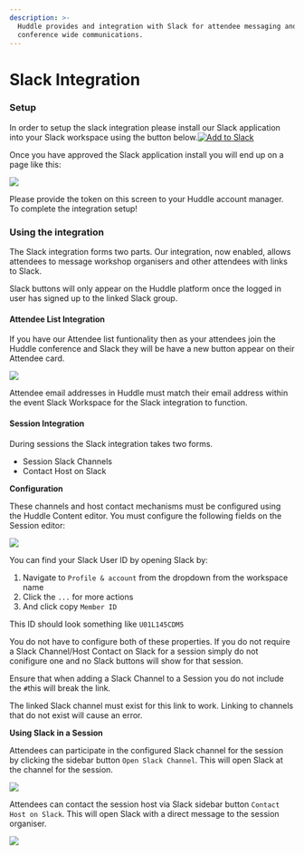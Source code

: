 ```yaml
---
description: >-
  Huddle provides and integration with Slack for attendee messaging and
  conference wide communications.
---
```


# Slack Integration

### Setup <a id="setup"></a>

In order to setup the slack integration please install our Slack application into your Slack workspace using the button below.[![Add to Slack](https://platform.slack-edge.com/img/add_to_slack.png)](https://slack.com/oauth/v2/authorize?client_id=1692828468469.1708547553937&scope=&user_scope=users:read,users:read.email)

Once you have approved the Slack application install you will end up on a page like this:

![](https://docs.huddle.thinkactivelabs.co.uk/slack-token-screen.png)

Please provide the token on this screen to your Huddle account manager. To complete the integration setup!

### Using the integration <a id="using-the-integration"></a>

The Slack integration forms two parts. Our integration, now enabled, allows attendees to message workshop organisers and other attendees with links to Slack.

Slack buttons will only appear on the Huddle platform once the logged in user has signed up to the linked Slack group.

#### Attendee List Integration <a id="attendee-list-integration"></a>

If you have our Attendee list funtionality then as your attendees join the Huddle conference and Slack they will be have a new button appear on their Attendee card.

![](https://docs.huddle.thinkactivelabs.co.uk/slack-attendee-message.png)

Attendee email addresses in Huddle must match their email address within the event Slack Workspace for the Slack integration to function.

#### Session Integration <a id="session-integration"></a>

During sessions the Slack integration takes two forms.

* Session Slack Channels
* Contact Host on Slack

**Configuration**

These channels and host contact mechanisms must be configured using the Huddle Content editor. You must configure the following fields on the Session editor:

![](https://docs.huddle.thinkactivelabs.co.uk/netlify-slack-session.png)

You can find your Slack User ID by opening Slack by:

1. Navigate to `Profile & account` from the dropdown from the workspace name
2. Click the `...` for more actions
3. And click copy `Member ID`

This ID should look something like `U01L145CDM5`

You do not have to configure both of these properties. If you do not require a Slack Channel/Host Contact on Slack for a session simply do not conifigure one and no Slack buttons will show for that session.

Ensure that when adding a Slack Channel to a Session you do not include the `#`this will break the link.

The linked Slack channel must exist for this link to work. Linking to channels that do not exist will cause an error.

**Using Slack in a Session**

Attendees can participate in the configured Slack channel for the session by clicking the sidebar button `Open Slack Channel`. This will open Slack at the channel for the session.

![](https://docs.huddle.thinkactivelabs.co.uk/slack-session-channel.png)

Attendees can contact the session host via Slack sidebar button `Contact Host on Slack`. This will open Slack with a direct message to the session organiser.

![](https://docs.huddle.thinkactivelabs.co.uk/slack-session-host.png)

